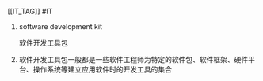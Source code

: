 [[IT_TAG]] #IT 

1. software development kit

   软件开发工具包

2. 软件开发工具包一般都是一些软件工程师为特定的软件包、软件框架、硬件平台、操作系统等建立应用软件时的开发工具的集合


